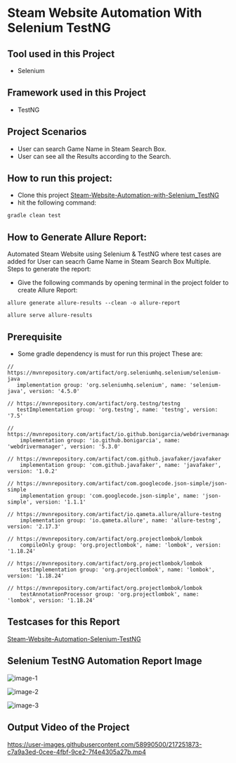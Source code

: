 # Steam Website Automation With Selenium TestNG


## Tool used in this Project
 - Selenium


## Framework used in this Project
 - TestNG



 ## Project Scenarios
 - User can search Game Name in Steam Search Box.
 - User can see all the Results according to the Search.


 ## How to run this project:
 - Clone this project [Steam-Website-Automation-with-Selenium_TestNG](https://github.com/ahnafahmad/Steam-Website-Automation-With-Selenium-TestNG.git)
 - hit the following command:
  ```
 gradle clean test
 ```
 
 
   ## How to Generate Allure Report: 
 Automated Steam Website using Selenium & TestNG where test cases are added for User can seacrh Game Name in Steam Search Box Multiple.
 Steps to generate the report:
 - Give the following commands by opening terminal in the project folder to create Allure Report:
```
allure generate allure-results --clean -o allure-report
 ```
 ```
 allure serve allure-results
```




 ## Prerequisite
  - Some gradle dependency is must for run this project
  These are: 
 ```
 // https://mvnrepository.com/artifact/org.seleniumhq.selenium/selenium-java
    implementation group: 'org.seleniumhq.selenium', name: 'selenium-java', version: '4.5.0'
 ```
 ```
 // https://mvnrepository.com/artifact/org.testng/testng
    testImplementation group: 'org.testng', name: 'testng', version: '7.5'
```
```
// https://mvnrepository.com/artifact/io.github.bonigarcia/webdrivermanager
    implementation group: 'io.github.bonigarcia', name: 'webdrivermanager', version: '5.3.0'
```
```
// https://mvnrepository.com/artifact/com.github.javafaker/javafaker
    implementation group: 'com.github.javafaker', name: 'javafaker', version: '1.0.2'
```
```
// https://mvnrepository.com/artifact/com.googlecode.json-simple/json-simple
    implementation group: 'com.googlecode.json-simple', name: 'json-simple', version: '1.1.1'
```
```
// https://mvnrepository.com/artifact/io.qameta.allure/allure-testng
    implementation group: 'io.qameta.allure', name: 'allure-testng', version: '2.17.3'
```
```
// https://mvnrepository.com/artifact/org.projectlombok/lombok
    compileOnly group: 'org.projectlombok', name: 'lombok', version: '1.18.24'
```
```     
// https://mvnrepository.com/artifact/org.projectlombok/lombok
    testImplementation group: 'org.projectlombok', name: 'lombok', version: '1.18.24'
```
```     
// https://mvnrepository.com/artifact/org.projectlombok/lombok
    testAnnotationProcessor group: 'org.projectlombok', name: 'lombok', version: '1.18.24'
```



## Testcases for this Report

[Steam-Website-Automation-Selenium-TestNG](https://docs.google.com/spreadsheets/d/14LvUI-OIVy9OacJsbQhv0OOav11OyRxgpDgBCKweeqc/edit?usp=sharing)



## Selenium TestNG Automation Report Image


![image-1](https://user-images.githubusercontent.com/58990500/217251747-e07f46fb-033a-465b-92bf-f39d834dd16c.PNG)


![image-2](https://user-images.githubusercontent.com/58990500/217251774-b14e6f33-418b-4e58-8b6d-0f285d66127b.PNG)


![image-3](https://user-images.githubusercontent.com/58990500/217251793-dad84974-e89d-4410-ba7f-851bc15c2cac.PNG)



## Output Video of the Project


https://user-images.githubusercontent.com/58990500/217251873-c7a9a3ed-0cee-4fbf-9ce2-7f4e4305a27b.mp4

